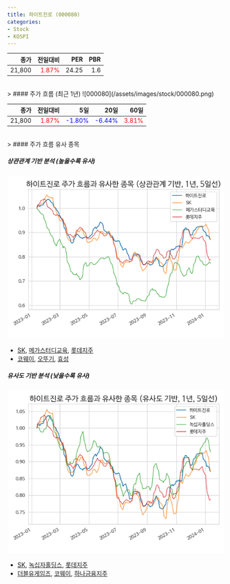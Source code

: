 ```yaml
---
title: 하이트진로 (000080)
categories:
- Stock
- KOSPI
---
```


|종가|전일대비|PER|PBR|
|---:|-------:|--:|---:|
|21,800|<span style="color: red">1.87%</span>|24.25|1.6|

<!-- more -->
<br>
> #### 주가 흐름 (최근 1년)
![000080](/assets/images/stock/000080.png)

|종가|전일대비|5일|20일|60일|
|---:|-------:|--:|---:|---:|
|21,800|<span style="color: red">1.87%</span>|<span style="color: blue">-1.80%</span>|<span style="color: blue">-6.44%</span>|<span style="color: red">3.81%</span>|

<br>
> #### 주가 흐름 유사 종목

##### 상관관계 기반 분석 (높을수록 유사)
![000080](/assets/images/stock/000080_corr.png)
- [SK](/034730/), [메가스터디교육](/215200/), [롯데지주](/004990/)
- [코웨이](/021240/), [오뚜기](/007310/), [효성](/004800/)

##### 유사도 기반 분석 (낮을수록 유사)	
![000080](/assets/images/stock/000080_sim.png)
- [SK](/034730/), [녹십자홀딩스](/005250/), [롯데지주](/004990/)
- [더블유게임즈](/192080/), [코웨이](/021240/), [하나금융지주](/086790/)